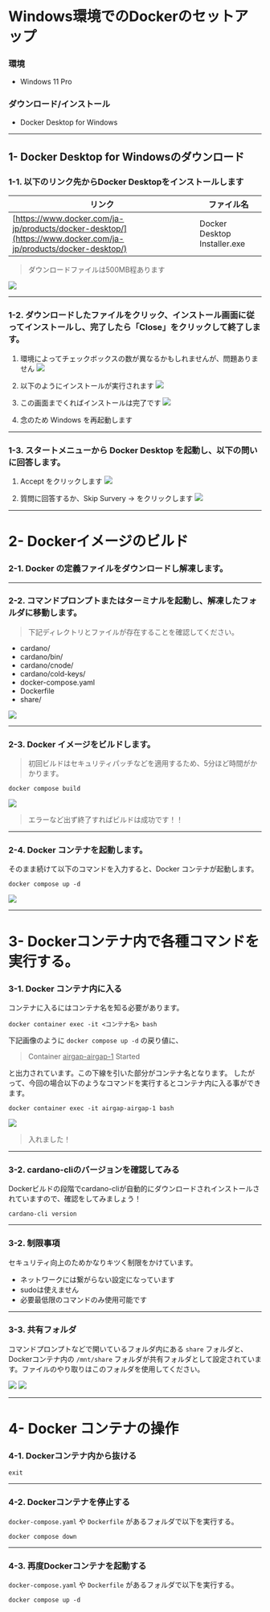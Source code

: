 # Windows環境でのDockerのセットアップ

### 環境
- Windows 11 Pro

### ダウンロード/インストール
- Docker Desktop for Windows

---

## 1- Docker Desktop for Windowsのダウンロード

### 1-1. 以下のリンク先からDocker Desktopをインストールします

| リンク | ファイル名 |
| --- | --- |
| [https://www.docker.com/ja-jp/products/docker-desktop/](https://www.docker.com/ja-jp/products/docker-desktop/) | Docker Desktop Installer.exe |

> ダウンロードファイルは500MB程あります

![](../images/download-docker-desktop.png)

---

### 1-2. ダウンロードしたファイルをクリック、インストール画面に従ってインストールし、完了したら「Close」をクリックして終了します。

1. 環境によってチェックボックスの数が異なるかもしれませんが、問題ありません
![](../images/install-docker-desktop-configuration.png)

2. 以下のようにインストールが実行されます
![](../images/install-docker-desktop-progress.png)

3. この画面までくればインストールは完了です
![](../images/install-docker-desktop-success.png)

4. 念のため Windows を再起動します

---

### 1-3. スタートメニューから Docker Desktop を起動し、以下の問いに回答します。

1. Accept をクリックします
![](../images/docker-subscription-service-agreement.png)

2. 質問に回答するか、Skip Survery → をクリックします
![](../images/docker-welcome-survery.png)


---

# 2- Dockerイメージのビルド

### 2-1. Docker の定義ファイルをダウンロードし解凍します。



---

### 2-2. コマンドプロンプトまたはターミナルを起動し、解凍したフォルダに移動します。

> 下記ディレクトリとファイルが存在することを確認してください。
- cardano/
- cardano/bin/
- cardano/cnode/
- cardano/cold-keys/
- docker-compose.yaml
- Dockerfile
- share/

![](../images/command-prompt-docker-directory.png)


---

### 2-3. Docker イメージをビルドします。

> 初回ビルドはセキュリティパッチなどを適用するため、5分ほど時間がかかります。

```shell
docker compose build
```

![](../images/docker-compose-build-success.png)

> エラーなど出ず終了すればビルドは成功です！！


---


### 2-4. Docker コンテナを起動します。

そのまま続けて以下のコマンドを入力すると、Docker コンテナが起動します。

```shell
docker compose up -d
```

![](../images/docker-compose-up-daemon.png)


---

# 3- Dockerコンテナ内で各種コマンドを実行する。

### 3-1. Docker コンテナ内に入る

コンテナに入るにはコンテナ名を知る必要があります。

```
docker container exec -it <コンテナ名> bash
```

下記画像のように `docker compose up -d` の戻り値に、

> Container <ins>airgap-airgap-1</ins>  Started

と出力されています。この下線を引いた部分がコンテナ名となります。
したがって、今回の場合以下のようなコマンドを実行するとコンテナ内に入る事ができます。

```
docker container exec -it airgap-airgap-1 bash
```

![](../images/docker-container-exec-bash.png)

> 入れました！

---

### 3-2. cardano-cliのバージョンを確認してみる

Dockerビルドの段階でcardano-cliが自動的にダウンロードされインストールされていますので、確認をしてみましょう！

```
cardano-cli version
```


---

### 3-2. 制限事項

セキュリティ向上のためかなりキツく制限をかけています。

- ネットワークには繋がらない設定になっています
- sudoは使えません
- 必要最低限のコマンドのみ使用可能です

---

### 3-3. 共有フォルダ

コマンドプロンプトなどで開いているフォルダ内にある `share` フォルダと、Dockerコンテナ内の `/mnt/share` フォルダが共有フォルダとして設定されています。ファイルのやり取りはこのフォルダを使用してください。

![](../images/share-folder-windows.png)
![](../images/share-folder-container.png)

---

# 4- Docker コンテナの操作

### 4-1. Dockerコンテナ内から抜ける

```shell
exit
```

---

### 4-2. Dockerコンテナを停止する

`docker-compose.yaml` や `Dockerfile` があるフォルダで以下を実行する。

```shell
docker compose down
```

---

### 4-3. 再度Dockerコンテナを起動する

`docker-compose.yaml` や `Dockerfile` があるフォルダで以下を実行する。

```shell
docker compose up -d
```

